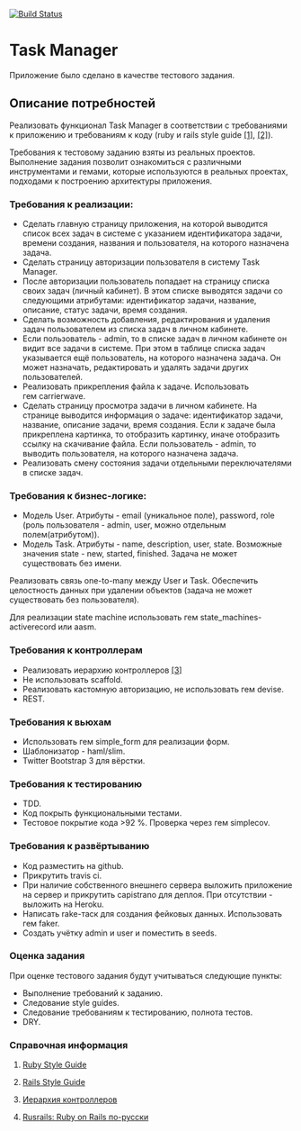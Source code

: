 [![Build Status](https://travis-ci.org/okodo/taskm.svg?branch=master)](http://travis-ci.org/okodo/taskm)

# Task Manager
Приложение было сделано в качестве тестового задания.

## Описание потребностей

Реализовать функционал Task Manager в соответствии с требованиями к приложению и требованиям к коду (ruby и rails style guide [[1]](https://github.com/arbox/ruby-style-guide/blob/master/README-ruRU.md), [[2]](https://github.com/arbox/rails-style-guide/blob/master/README-ruRU.md)).

Требования к тестовому заданию взяты из реальных проектов. Выполнение задания позволит ознакомиться с различными инструментами и гемами, которые используются в реальных проектах, подходами к построению архитектуры приложения.

### Требования к реализации:

* Сделать главную страницу приложения, на которой выводится список всех задач в системе с указанием идентификатора задачи, времени создания, названия и пользователя, на которого назначена задача.
* Сделать страницу авторизации пользователя в систему Task Manager.
* После авторизации пользователь попадает на страницу списка своих задач (личный кабинет). В этом списке выводятся задачи со следующими атрибутами: идентификатор задачи, название, описание, статус задачи, время создания.
* Сделать возможность добавления, редактирования и удаления задач пользователем из списка задач в личном кабинете.
* Если пользователь - admin, то в списке задач в личном кабинете он видит все задачи в системе. При этом в таблице списка задач указывается ещё пользователь, на которого назначена задача. Он может назначать, редактировать и удалять задачи других пользователей.
* Реализовать прикрепления файла к задаче. Использовать гем carrierwave.
* Сделать страницу просмотра задачи в личном кабинете. На странице выводится информация о задаче: идентификатор задачи, название, описание задачи, время создания. Если к задаче была прикреплена картинка, то отобразить картинку, иначе отобразить ссылку на скачивание файла. Если пользователь - admin, то выводить пользователя, на которого назначена задача.
* Реализовать смену состояния задачи отдельными переключателями в списке задач.

### Требования к бизнес-логике:

* Модель User. Атрибуты - email (уникальное поле), password, role (роль пользователя - admin, user, можно отдельным полем(атрибутом)).
* Модель Task. Атрибуты - name, description, user, state. Возможные значения state - new, started, finished. Задача не может существовать без имени.

Реализовать связь one-to-many между User и Task. Обеспечить целостность данных при удалении объектов (задача не может существовать без пользователя).

Для реализации state machine использовать гем state_machines-activerecord или aasm.


### Требования к контроллерам

* Реализовать иерархию контроллеров [[3]](http://habrahabr.ru/post/136461/)
* Не использовать scaffold.
* Реализовать кастомную авторизацию, не использовать гем devise.
* REST.

###  Требования к вьюхам

* Использовать гем simple_form для реализации форм.
* Шаблонизатор - haml/slim.
* Twitter Bootstrap 3 для вёрстки.

### Требования к тестированию

* TDD.
* Код покрыть  функциональными тестами.
* Тестовое покрытие кода >92 %. Проверка через гем simplecov.

### Требования к развёртыванию

* Код разместить на github.
* Прикрутить travis ci.
* При наличие собственного внешнего сервера выложить приложение на сервер и прикрутить capistrano для деплоя. При отсутствии - выложить на Heroku.
* Написать rake-таск для создания фейковых данных. Использовать гем faker.
* Создать учётку admin и user и поместить в seeds.


### Оценка задания

При оценке тестового задания будут учитываться следующие пункты:

* Выполнение требований к заданию.
* Следование style guides.
* Следование требованиям к тестированию, полнота тестов.
* DRY.

### Справочная информация

1. [Ruby Style Guide](https://github.com/arbox/ruby-style-guide/blob/master/README-ruRU.md)

2. [Rails Style Guide](https://github.com/arbox/rails-style-guide/blob/master/README-ruRU.md)

3. [Иерархия контроллеров](http://habrahabr.ru/post/136461/)

4. [Rusrails: Ruby on Rails по-русски](http://rusrails.ru/)
